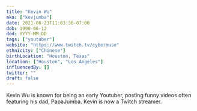 ```yaml
---
title: "Kevin Wu"
aka: ["kevjumba"]
date: 2021-06-23T11:03:36-07:00
dob: 1990-06-12
dod: YYYY-MM-DD
tags: ["youtuber"]
website: "https://www.twitch.tv/cybermuse"
ethnicity: ["Chinese"]
birthLocation: "Houston, Texas"
location: ["Houston", "Los Angeles"]
influencedBy: []
twitter: ""
draft: false
---
```


Kevin Wu is known for being an early Youtuber, posting funny videos often
featuring his dad, PapaJumba. Kevin is now a Twitch streamer.
